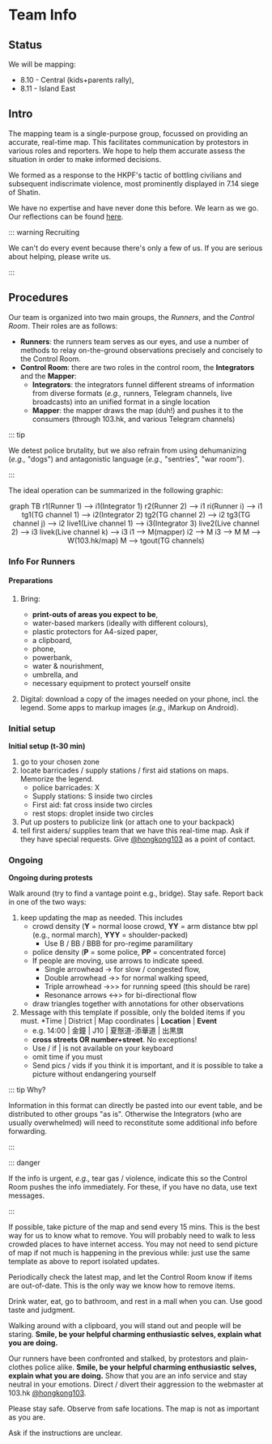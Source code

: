 # Team Info

## Status

We will be mapping:

* 8.10 - Central (kids+parents rally),
* 8.11 - Island East

<!-- 721 -->

<!-- ![](/image/map/721SouthornTamar-zoned.jpg) -->

<!-- <Foldable> -->

<!-- |   |       C       |       A       |       B       |        D         |
|:-:|:-------------:|:-------------:|:-------------:|:----------------:|
| 1 | to 9 pm (val) | to 7 pm (rig) | all-day (SCm) |  to 10 p (f_r)   |
| 2 |      --       | to 6:30 (ken) | all-day (R_o) |  all-day (e_n)   |
| 3 |      --       |      --       |      --       | until 9 pm (hh2) | -->



<!-- 
| 區域 | 狀態 |   |
|:----:|:----:|---|
|  C1  | off  |   |
|  A1  | off  |   |
|  A2  | off  |   |
|  B1  | off  |   |
|  B2  | off  |   |
|  D1  | off  |   |
|  D2  | off  |   |
|  D3  | off  |   |
-->

<!-- </Foldable> -->

## Intro

<!-- <Foldable> -->

The mapping team is a single-purpose group, focussed on providing an accurate, real-time map.  This facilitates communication by protestors in various roles and reporters.  We hope to help them accurate assess the situation in order to make informed decisions.

We formed as a response to the HKPF's tactic of bottling civilians and subsequent indiscrimate violence, most prominently displayed in 7.14 siege of Shatin.

We have no expertise and have never done this before.  We learn as we go.  Our reflections can be found [here](../refl/).

::: warning Recruiting

We can't do every event because there's only a few of us.  If you are serious about helping, please write us.

:::

<!-- 

基本運作流程 (以下用612大概兩點半左右嘅情況做例子):

1. 現場各位觀察者 先在 紙張空白地圖 上面 mark 低自己區域嘅人流部署

![annotated map](/image/map/721-map-blank-full.png)

2. 現場各位觀察者 行去上到網嘅地方,影低手上的地圖 send上 tg group

![annotated map](/image/map/612-1430-map-scribble.png)

1. 小編根據現場觀察者嘅資料,同埋其他哨兵channel, 整合為一張地圖

![full map](/image/map/612-1430-map-zh.png)

4. 小編 up 到 103.hk/map
5. 大概每15分鐘重複一次 -->

<!-- </Foldable> -->

## Procedures

<!-- 有啲人面對面比較容易講,同埋可以分發文具同埋空白地圖。希望可以係 星期六 或 星期日早上,聚一聚講解當日流程。

I hope to be able to meet all of you to distribute printed maps and stationary for you, and explain some of the following in person.

I hope to order some embroidered caps and T-shirts for you, so you can more easily get help to do what you do.  They will not arrive this weekend. -->

Our team is organized into two main groups, the *Runners*, and the *Control Room*.  Their roles are as follows:

* **Runners**: the runners team serves as our eyes, and use a number of methods to relay on-the-ground observations precisely and concisely to the Control Room.
* **Control Room**: there are two roles in the control room, the **Integrators** and the **Mapper**:
  * **Integrators**: the integrators funnel different streams of information from diverse formats (*e.g.,* runners, Telegram channels, live broadcasts) into an unified format in a single location
  * **Mapper**: the mapper draws the map (duh!) and pushes it to the consumers (through 103.hk, and various Telegram channels)

::: tip 

We detest police brutality, but we also refrain from using dehumanizing (*e.g.,* "dogs") and antagonistic language (*e.g.,* "sentries", "war room").

:::

The ideal operation can be summarized in the following graphic:

<center>

<mermaid>
graph TB
    r1(Runner 1) --> i1(Integrator 1)
    r2(Runner 2) --> i1
    ri(Runner i) --> i1
    tg1(TG channel 1) --> i2(Integrator 2)
    tg2(TG channel 2) --> i2
    tg3(TG channel j) --> i2
    live1(Live channel 1) --> i3(Integrator 3)
    live2(Live channel 2) --> i3
    livek(Live channel k) --> i3
    i1 --> M(mapper)
    i2 --> M
    i3 --> M
    M --> W(103.hk/map)
    M --> tgout(TG channels)
</mermaid>

</center>

### Info For Runners

#### Preparations

1. Bring:
    * **print-outs of areas you expect to be**,
    * water-based markers (ideally with different colours),
    * plastic protectors for A4-sized paper,
    * a clipboard,
    * phone,
    * powerbank, 
    * water & nourishment, 
    * umbrella, and 
    * necessary equipment to protect yourself onsite

2. Digital: download a copy of the images needed on your phone, incl. the legend.  Some apps to markup images (*e.g.,* iMarkup on Android).

### Initial setup

**Initial setup (t-30 min)**
1. go to your chosen zone
   <!-- * If you are in zones C (Central) or A (Admiralty), stay in your zone.  There is expected to be police blockages preventing passage from Wan Chai to Admiralty. -->
2. locate barricades / supply stations / first aid stations on maps.  Memorize the legend.
   * police barricades: X
   * Supply stations: S inside two circles
   * First aid: fat cross inside two circles
   * rest stops: droplet inside two circles
3. Put up posters to publicize link (or attach one to your backpack)
4. tell first aiders/ supplies team that we have this real-time map.  Ask if they have special requests.  Give [@hongkong103](https://t.me/hongkong103) as a point of contact.

### Ongoing

**Ongoing during protests** 

Walk around (try to find a vantage point e.g., bridge).  Stay safe.  Report back in one of the two ways:

1. keep updating the map as needed.  This includes
   * crowd density (**Y** = normal loose crowd, **YY** = arm distance btw ppl (e.g., normal march), **YYY** = shoulder-packed)
     * Use B / BB / BBB for pro-regime paramilitary
   * police density (**P** = some police, **PP** = concentrated force)
   * If people are moving, use arrows to indicate speed.  
     * Single arrowhead -> for slow / congested flow,
     * Double arrowhead ->> for normal walking speed,
     * Triple arrowhead ->>> for running speed (this should be rare)
     * Resonance arrows <->> for bi-directional flow
   * draw triangles together with annotations for other observations
2. Message with this template if possible, only the bolded items if you must.
   *Time | District | Map coordinates | **Location** | **Event**
   * e.g. 14:00 | 金鐘 | J10 | 夏慤道-添華道 | 出黑旗
   * **cross streets OR number+street**.  No exceptions!
   * Use / if | is not available on your keyboard
   * omit time if you must
   * Send pics / vids if you think it is important, and it is possible to take a picture without endangering yourself

::: tip Why?

Information in this format can directly be pasted into our event table, and be distributed to other groups "as is".  Otherwise the Integrators (who are usually overwhelmed) will need to reconstitute some additional info before forwarding.

:::

::: danger

If the info is urgent, *e.g.,* tear gas / violence, indicate this so the Control Room pushes the info immediately.  For these, if you have no data, use text messages.

:::

If possible, take picture of the map and send every 15 mins.  This is the best way for us to know what to remove.  You will probably need to walk to less crowded places to have internet access.  You may not need to send picture of map if not much is happening in the previous while: just use the same template as above to report isolated updates.

Periodically check the latest map, and let the Control Room know if items are out-of-date.  This is the only way we know how to remove items.

Drink water, eat, go to bathroom, and rest in a mall when you can.  Use good taste and judgment.

<!-- You may be able to recruit temporary replacements on-site, when you need to take break, or when you need to go but this will leave an empty zone. -->

Walking around with a clipboard, you will stand out and people will be staring.  **Smile, be your helpful charming enthusiastic selves, explain what you are doing.**  

Our runners have been confronted and stalked, by protestors and plain-clothes police alike.  **Smile, be your helpful charming enthusiastic selves, explain what you are doing.**  Show that you are an info service and stay neutral in your emotions.  Direct / divert their aggression to the webmaster at 103.hk [@hongkong103](https://t.me/hongkong103).

Please stay safe.  Observe from safe locations.  The map is not as important as you are.

Ask if the instructions are unclear.

<!-- ## 通信層面

We will communicate mostly through the closed telegram group.  From there you have my phone number for urgent text/calls. -->

<!-- ## 負責區域

I propose we (you) pick a zone for patrolling.  I further propose, when possible, we have a "floater".  Please coordinate yourselves in the group.
 -->
<!-- 

## 傳遞資訊

You can relay information back in one of three ways:

1. **take a picture of your annotated map**.  Most useful, esp if irregular shapes are involved (e.g., crowd)
2. **Send a message**.  When things are calm, and you only need to update minor details (e.g., crowd density).  Please note 
   1. the event,
   2. the locality (street/ building) as well as 
   3. the grid coordinates.  A complete example: "About 10 ppl moving up to the side of Bank of America, P30").
3. **Send a message (as above), with a picture/video**.  This is useful for rapid, important developments (clashes, barricades, tear gas) that *cannot* wait for the 15 min updates. -->